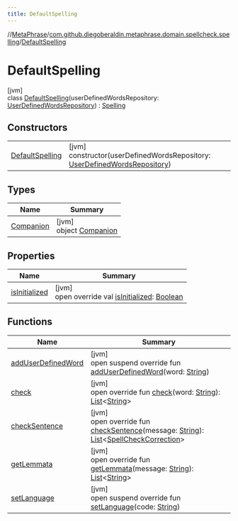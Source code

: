```yaml
---
title: DefaultSpelling
---
```

//[MetaPhrase](../../../index.html)/[com.github.diegoberaldin.metaphrase.domain.spellcheck.spelling](../index.html)/[DefaultSpelling](index.html)



# DefaultSpelling



[jvm]\
class [DefaultSpelling](index.html)(userDefinedWordsRepository: [UserDefinedWordsRepository](../../com.github.diegoberaldin.metaphrase.domain.spellcheck.repo/-user-defined-words-repository/index.html)) : [Spelling](../-spelling/index.html)



## Constructors


| | |
|---|---|
| [DefaultSpelling](-default-spelling.html) | [jvm]<br>constructor(userDefinedWordsRepository: [UserDefinedWordsRepository](../../com.github.diegoberaldin.metaphrase.domain.spellcheck.repo/-user-defined-words-repository/index.html)) |


## Types


| Name | Summary |
|---|---|
| [Companion](-companion/index.html) | [jvm]<br>object [Companion](-companion/index.html) |


## Properties


| Name | Summary |
|---|---|
| [isInitialized](is-initialized.html) | [jvm]<br>open override val [isInitialized](is-initialized.html): [Boolean](https://kotlinlang.org/api/latest/jvm/stdlib/kotlin/-boolean/index.html) |


## Functions


| Name | Summary |
|---|---|
| [addUserDefinedWord](add-user-defined-word.html) | [jvm]<br>open suspend override fun [addUserDefinedWord](add-user-defined-word.html)(word: [String](https://kotlinlang.org/api/latest/jvm/stdlib/kotlin/-string/index.html)) |
| [check](check.html) | [jvm]<br>open override fun [check](check.html)(word: [String](https://kotlinlang.org/api/latest/jvm/stdlib/kotlin/-string/index.html)): [List](https://kotlinlang.org/api/latest/jvm/stdlib/kotlin.collections/-list/index.html)&lt;[String](https://kotlinlang.org/api/latest/jvm/stdlib/kotlin/-string/index.html)&gt; |
| [checkSentence](check-sentence.html) | [jvm]<br>open override fun [checkSentence](check-sentence.html)(message: [String](https://kotlinlang.org/api/latest/jvm/stdlib/kotlin/-string/index.html)): [List](https://kotlinlang.org/api/latest/jvm/stdlib/kotlin.collections/-list/index.html)&lt;[SpellCheckCorrection](../../com.github.diegoberaldin.metaphrase.domain.spellcheck/-spell-check-correction/index.html)&gt; |
| [getLemmata](get-lemmata.html) | [jvm]<br>open override fun [getLemmata](get-lemmata.html)(message: [String](https://kotlinlang.org/api/latest/jvm/stdlib/kotlin/-string/index.html)): [List](https://kotlinlang.org/api/latest/jvm/stdlib/kotlin.collections/-list/index.html)&lt;[String](https://kotlinlang.org/api/latest/jvm/stdlib/kotlin/-string/index.html)&gt; |
| [setLanguage](set-language.html) | [jvm]<br>open suspend override fun [setLanguage](set-language.html)(code: [String](https://kotlinlang.org/api/latest/jvm/stdlib/kotlin/-string/index.html)) |

